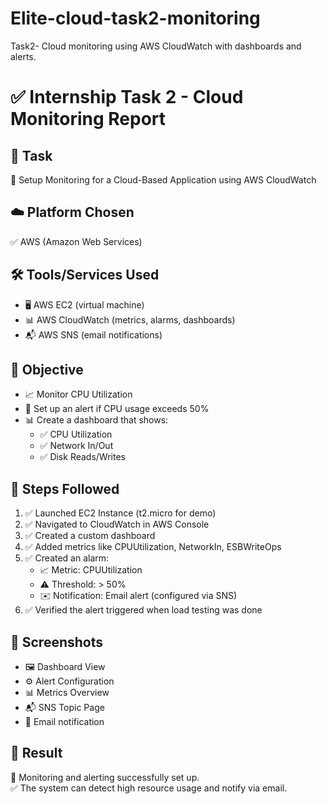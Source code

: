 # Elite-cloud-task2-monitoring
Task2- Cloud monitoring using AWS CloudWatch with dashboards and alerts.
# ✅ Internship Task 2 - Cloud Monitoring Report

## 🎯 Task  
📌 Setup Monitoring for a Cloud-Based Application using AWS CloudWatch

## ☁️ Platform Chosen  
✅ AWS (Amazon Web Services)

## 🛠️ Tools/Services Used  
- 🖥️ AWS EC2 (virtual machine)  
- 📊 AWS CloudWatch (metrics, alarms, dashboards)  
- 📬 AWS SNS (email notifications)

## 🎯 Objective  
- 📈 Monitor CPU Utilization  
- 🔔 Set up an alert if CPU usage exceeds 50%  
- 📊 Create a dashboard that shows:  
  - ✅ CPU Utilization  
  - ✅ Network In/Out  
  - ✅ Disk Reads/Writes

## 🧭 Steps Followed  
1. ✅ Launched EC2 Instance (t2.micro for demo)  
2. ✅ Navigated to CloudWatch in AWS Console  
3. ✅ Created a custom dashboard  
4. ✅ Added metrics like CPUUtilization, NetworkIn, ESBWriteOps 
5. ✅ Created an alarm:  
   - 📈 Metric: CPUUtilization  
   - ⚠️ Threshold: > 50%  
   - ✉️ Notification: Email alert (configured via SNS)  
6. ✅ Verified the alert triggered when load testing was done

## 📸 Screenshots  
- 🖼️ Dashboard View  
- ⚙️ Alert Configuration  
- 📊 Metrics Overview  
- 📬 SNS Topic Page
- 📧 Email notification

## 📝 Result  
📌 Monitoring and alerting successfully set up.  
✅ The system can detect high resource usage and notify via email.

